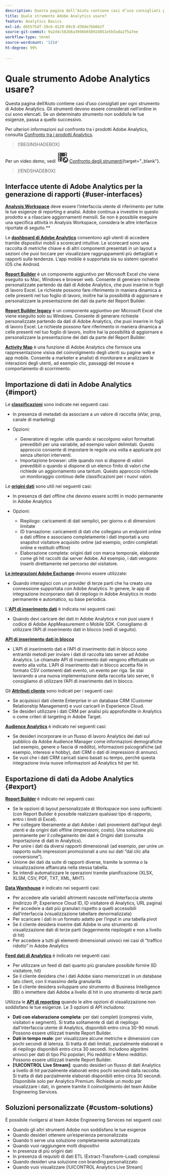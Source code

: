 ```yaml
---
description: Questa pagina dell’Aiuto contiene casi d’uso consigliati per ogni strumento di Adobe Analytics. Gli strumenti devono essere considerati nell’ordine in cui sono elencati. Se un determinato strumento non soddisfa le tue esigenze, passa a quello successivo.
title: Quale strumento Adobe Analytics usare?
feature: Analytics Basics
exl-id: d65575df-19c6-4129-89c8-d36de7bb6b2f
source-git-commit: 9a2d4c582b6a3946b658924851e5b5ada2f5a7ee
workflow-type: tm+mt
source-wordcount: '1214'
ht-degree: 99%

---
```


# Quale strumento Adobe Analytics usare?

Questa pagina dell’Aiuto contiene casi d’uso consigliati per ogni strumento di Adobe Analytics. Gli strumenti devono essere considerati nell’ordine in cui sono elencati. Se un determinato strumento non soddisfa le tue esigenze, passa a quello successivo.

Per ulteriori informazioni sul confronto tra i prodotti Adobe Analytics, consulta [Confronto tra i prodotti Analytics](/help/analyze/get-started/analytics-product-comparison.md).


>[!BEGINSHADEBOX]

Per un video demo, vedi ![VideoCheckedOut](/help/assets/icons/VideoCheckedOut.svg) [Confronto degli strumenti](https://video.tv.adobe.com/v/329303?quality=12&learn=on&captions=ita){target="_blank"}.

>[!ENDSHADEBOX]


## Interfacce utente di Adobe Analytics per la generazione di rapporti {#user-interfaces}

**[Analysis Workspace](/help/analyze/analysis-workspace/home.md)** deve essere l’interfaccia utente di riferimento per tutte le tue esigenze di reporting e analisi. Adobe continua a investire in questo prodotto e a rilasciare aggiornamenti mensili. Se non è possibile eseguire una specifica attività in Analysis Workspace, considera le altre interfacce riportate di seguito.**

Le **[dashboard di Adobe Analytics](/help/analyze/mobile-app/home.md)** consentono agli utenti di accedere tramite dispositivi mobili a scorecard intuitive. Le scorecard sono una raccolta di metriche chiave e di altri componenti presentati in un layout a sezioni che puoi toccare per visualizzare raggruppamenti più dettagliati e rapporti sulle tendenze. L’app mobile è supportata sia su sistemi operativi iOS che Android.

**[Report Builder](/help/analyze/report-builder/rb-overview.md)** è un componente aggiuntivo per Microsoft Excel che viene eseguito su Mac, Windows e browser web. Consente di generare richieste personalizzate partendo da dati di Adobe Analytics, che puoi inserire in fogli di lavoro Excel. Le richieste possono fare riferimento in maniera dinamica a celle presenti nel tuo foglio di lavoro, inoltre hai la possibilità di aggiornare e personalizzare la presentazione dei dati da parte del Report Builder.

**[Report Builder legacy](/help/analyze/legacy-report-builder/home.md)** è un componente aggiuntivo per Microsoft Excel che viene eseguito solo su Windows. Consente di generare richieste personalizzate partendo da dati di Adobe Analytics, che puoi inserire in fogli di lavoro Excel. Le richieste possono fare riferimento in maniera dinamica a celle presenti nel tuo foglio di lavoro, inoltre hai la possibilità di aggiornare e personalizzare la presentazione dei dati da parte del Report Builder.

**[Activity Map](/help/analyze/activity-map/overview.md)** è una funzione di Adobe Analytics che fornisce una rappresentazione visiva del coinvolgimento degli utenti su pagine web e app mobile. Consente a marketer e analisti di monitorare e analizzare le interazioni degli utenti, ad esempio clic, passaggi del mouse e comportamento di scorrimento.

## Importazione di dati in Adobe Analytics {#import}

Le **[classificazioni](/help/components/classifications/c-classifications.md)** sono indicate nei seguenti casi:

* In presenza di metadati da associare a un valore di raccolta (eVar, prop, canale di marketing)
* Opzioni:

   * Generatore di regole: utile quando si raccolgono valori formattati prevedibili per una variabile, ad esempio valori delimitati. Questo approccio consente di impostare le regole una volta e applicarle poi senza ulteriori interventi.
   * Importazione browser: utile quando non si dispone di valori prevedibili o quando si dispone di un elenco finito di valori che richiede un aggiornamento una tantum. Questo approccio richiede un monitoraggio continuo delle classificazioni per i nuovi valori.

Le **[origini dati](/help/import/data-sources/overview.md)** sono utili nei seguenti casi:

* In presenza di dati offline che devono essere scritti in modo permanente in Adobe Analytics
* Opzioni:

   * Riepilogo: caricamenti di dati semplici, per giorno o di dimensioni limitate
   * ID transazione: caricamenti di dati che collegano un endpoint online a dati offline e associano completamente i dati importati a uno snapshot visitatore acquisito online (ad esempio, ordini completati online e restituiti offline)
   * Elaborazione completa: origini dati con marca temporale, elaborate come gli hit raccolti dai server Adobe. Ad esempio, i dati vengono inseriti direttamente nel percorso del visitatore.

**[Le integrazioni Adobe Exchange](https://www.adobeexchange.com/experiencecloud.html)** devono essere utilizzate:

* Quando interagisci con un provider di terze parti che ha creato una connessione supportata con Adobe Analytics. In genere, le app di integrazione incorporano dati di riepilogo in Adobe Analytics in modo permanente e automatico, su base periodica.

L’**[API di inserimento dati](/help/import/c-data-insertion-api/c-data-insertion-api.md)** è indicata nei seguenti casi:

* Quando devi caricare dei dati in Adobe Analytics e non puoi usare il codice di Adobe AppMeasurement o Mobile SDK. Consigliamo di utilizzare l’API di inserimento dati in blocco (vedi di seguito).

**[API di inserimento dati in blocco](https://www.adobe.io/apis/experiencecloud/analytics/docs.html#!AdobeDocs/analytics-2.0-apis/master/bdia.md)**

* L’API di inserimento dati e l’API di inserimento dati in blocco sono entrambi metodi per inviare i dati di raccolta lato server ad Adobe Analytics. Le chiamate API di inserimento dati vengono effettuate un evento alla volta. L’API di inserimento dati in blocco accetta file in formato CSV contenenti dati evento, un evento per riga. Se stai lavorando a una nuova implementazione della raccolta lato server, ti consigliamo di utilizzare l’API di inserimento dati in blocco.

Gli **[Attributi cliente](https://experienceleague.adobe.com/docs/core-services/interface/customer-attributes/attributes.html?lang=it)** sono indicati per i seguenti casi:

* Se acquisisci dati cliente Enterprise in un database CRM (Customer Relationship Management) e vuoi caricarli in Experience Cloud.
* Se desideri utilizzare i dati CRM per analisi più approfondite in Analytics o come criteri di targeting in Adobe Target.

**[Audience Analytics](/help/integrate/c-audience-analytics/mc-audiences-aam.md)** è indicato nei seguenti casi:

* Se desideri incorporare in un flusso di lavoro Analytics dei dati sul pubblico da Adobe Audience Manager come informazioni demografiche (ad esempio, genere o fascia di reddito), informazioni psicografiche (ad esempio, interessi e hobby), dati CRM o dati di impressioni di annunci.
* Se vuoi che i dati CRM caricati siano basati su tempo, perché questa integrazione invia nuove informazioni ad Analytics hit per hit.

## Esportazione di dati da Adobe Analytics {#export}

**[Report Builder](/help/analyze/report-builder/rb-overview.md)** è indicato nei seguenti casi:

* Se le opzioni di layout personalizzate di Workspace non sono sufficienti (con Report Builder è possibile realizzare qualsiasi tipo di rapporto, entro i limiti di Excel).
* Per collegare liberamente ai dati Adobe i dati provenienti dall’input degli utenti e da origini dati offline (impressioni, costo). Una soluzione più permanente per il collegamento dei dati è Origini dati (consulta Importazione di dati in Analytics).
* Per unire i dati da diversi rapporti dimensionali (ad esempio, per unire un rapporto sulle impressioni promozionali a uno sui dati “dal clic alla conversione”).
* Unione dei dati da suite di rapporti diverse, tramite la somma o la visualizzazione affiancata nella stessa tabella.
* Se intendi automatizzare le operazioni tramite pianificazione (XLSX, XLSM, CSV, PDF, TXT, XML, MHT).

**[Data Warehouse](/help/export/data-warehouse/data-warehouse.md)** è indicato nei seguenti casi:

* Per accedere alle variabili altrimenti nascoste nell’interfaccia utente (indirizzo IP, Experience Cloud ID, ID visitatore di Analytics, URL pagina)
* Per accedere a dati più granulari rispetto a quelli accessibili dall’interfaccia (visualizzazione tabellare denormalizzata)
* Per scaricare i dati in un formato adatto per l’input in una tabella pivot
* Se il cliente desidera inserire dati Adobe in uno strumento di visualizzazione dati di terze parti (leggermente riepilogati e non a livello di hit)
* Per accedere a tutti gli elementi dimensionali univoci nei casi di “traffico ridotto” in Adobe Analytics

**[Feed dati di Analytics](/help/export/analytics-data-feed/c-df-contents/datafeeds-contents.md)** è indicato nei seguenti casi:

* Per utilizzare un feed di dati quanto più granulare possibile fornire (ID visitatore, hit)
* Se il cliente desidera che i dati Adobe siano memorizzati in un database lato client, con il massimo della granularità
* Se il cliente desidera sviluppare uno strumento di Business Intelligence (BI) o immettere dati Adobe a livello di hit in uno strumento di terze parti

Utilizza le **[API di reporting](https://www.adobe.io/apis/experiencecloud/analytics/docs.html#!AdobeDocs/analytics-2.0-apis/master/reporting-guide.md)** quando le altre opzioni di visualizzazione non soddisfano le tue esigenze. Le 3 opzioni di API includono:

* **Dati con elaborazione completa**: per dati completi (compresi visite, visitatori e segmenti). Si tratta solitamente di dati di riepilogo dall’interfaccia utente di Analytics, disponibili entro circa 30-90 minuti. Possono essere utilizzati tramite Report Builder.
* **Dati in tempo reale**: per visualizzare alcune metriche e dimensioni con pochi secondi di latenza. Si tratta di dati limitati, parzialmente elaborati e di riepilogo disponibili entro circa 30 secondi. Includono algoritmi univoci per dati di tipo Più popolari, Più redditizi e Meno redditizi. Possono essere utilizzati tramite Report Builder.
* **[!UICONTROL Live Stream]**: quando desideri un flusso di dati Analytics a livello di hit parzialmente elaborati entro pochi secondi dalla raccolta. Si tratta di dati parzialmente elaborati disponibili entro circa 30 secondi. Disponibile solo per Analytics Premium. Richiede un modo per visualizzare i dati, in genere tramite il coinvolgimento del team Adobe Engineering Services.

## Soluzioni personalizzate {#custom-solutions}

È possibile rivolgersi al team Adobe Engineering Services nei seguenti casi:

* Quando gli altri strumenti Adobe non soddisfano le tue esigenze
* Quando desideri ottenere un’esperienza personalizzata
* Quando ti serve una soluzione completamente automatizzata
* Quando vuoi raggiungere molti dispositivi
* In presenza di più origini dati
* In presenza di requisiti di dati ETL (Extract-Transform-Load) complessi
* Quando desideri una soluzione con branding personalizzato
* Quando vuoi visualizzare [!UICONTROL Analytics Live Stream]
